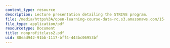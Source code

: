 ```yaml
---
content_type: resource
description: Lecture presentation detailing the STRIVE program.
file: /media/https%3A/open-learning-course-data-rc.s3.amazonaws.com/15-967-managing-and-volunteering-in-the-non-profit-sector-spring-2005/88ead94291bb1117bff4443bc06953bf_nonprofitclass2.pdf
file_type: application/pdf
resourcetype: Document
title: nonprofitclass2.pdf
uid: 88ead942-91bb-1117-bff4-443bc06953bf
---
```

